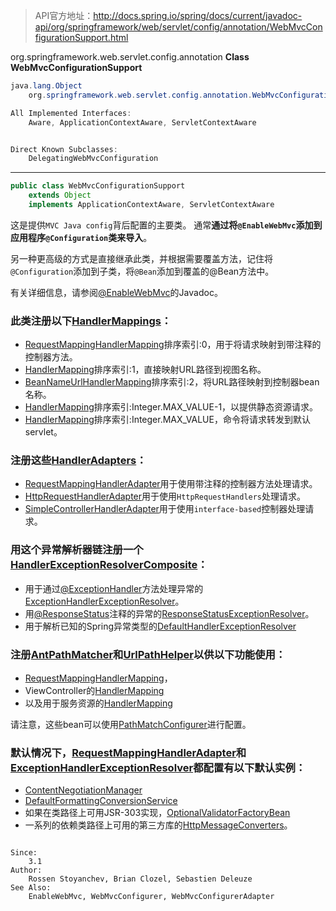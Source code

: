 >API官方地址：http://docs.spring.io/spring/docs/current/javadoc-api/org/springframework/web/servlet/config/annotation/WebMvcConfigurationSupport.html

org.springframework.web.servlet.config.annotation
**Class WebMvcConfigurationSupport**
```java
java.lang.Object
    org.springframework.web.servlet.config.annotation.WebMvcConfigurationSupport

All Implemented Interfaces:
    Aware, ApplicationContextAware, ServletContextAware


Direct Known Subclasses:
    DelegatingWebMvcConfiguration
```
---
```java
public class WebMvcConfigurationSupport
    extends Object
    implements ApplicationContextAware, ServletContextAware
```

这是提供`MVC Java config`背后配置的主要类。 通常**通过将`@EnableWebMvc`添加到应用程序`@Configuration`类来导入**。 

另一种更高级的方式是直接继承此类，并根据需要覆盖方法，记住将`@Configuration`添加到子类，将`@Bean`添加到覆盖的@Bean方法中。 

有关详细信息，请参阅[@EnableWebMvc](http://docs.spring.io/spring/docs/current/javadoc-api/org/springframework/web/servlet/config/annotation/EnableWebMvc.html)的Javadoc。

### 此类注册以下[HandlerMappings](http://docs.spring.io/spring/docs/current/javadoc-api/org/springframework/web/servlet/HandlerMapping.html)：

- [RequestMappingHandlerMapping](http://docs.spring.io/spring/docs/current/javadoc-api/org/springframework/web/servlet/mvc/method/annotation/RequestMappingHandlerMapping.html)排序索引:0，用于将请求映射到带注释的控制器方法。 
- [HandlerMapping](http://docs.spring.io/spring/docs/current/javadoc-api/org/springframework/web/servlet/HandlerMapping.html)排序索引:1，直接映射URL路径到视图名称。 
- [BeanNameUrlHandlerMapping](http://docs.spring.io/spring/docs/current/javadoc-api/org/springframework/web/servlet/handler/BeanNameUrlHandlerMapping.html)排序索引:2，将URL路径映射到控制器bean名称。 
- [HandlerMapping](http://docs.spring.io/spring/docs/current/javadoc-api/org/springframework/web/servlet/HandlerMapping.html)排序索引:Integer.MAX_VALUE-1，以提供静态资源请求。 
- [HandlerMapping](http://docs.spring.io/spring/docs/current/javadoc-api/org/springframework/web/servlet/HandlerMapping.html)排序索引:Integer.MAX_VALUE，命令将请求转发到默认servlet。

### 注册这些[HandlerAdapters](http://docs.spring.io/spring/docs/current/javadoc-api/org/springframework/web/servlet/HandlerAdapter.html)：

- [RequestMappingHandlerAdapter](http://docs.spring.io/spring/docs/current/javadoc-api/org/springframework/web/servlet/mvc/method/annotation/RequestMappingHandlerAdapter.html)用于使用带注释的控制器方法处理请求。 
- [HttpRequestHandlerAdapter](http://docs.spring.io/spring/docs/current/javadoc-api/org/springframework/web/servlet/mvc/HttpRequestHandlerAdapter.html)用于使用`HttpRequestHandlers`处理请求。 
- [SimpleControllerHandlerAdapter](http://docs.spring.io/spring/docs/current/javadoc-api/org/springframework/web/servlet/mvc/SimpleControllerHandlerAdapter.html)用于使用`interface-based`控制器处理请求。

### 用这个异常解析器链注册一个[HandlerExceptionResolverComposite](http://docs.spring.io/spring/docs/current/javadoc-api/org/springframework/web/servlet/handler/HandlerExceptionResolverComposite.html)：

- 用于通过[@ExceptionHandler](http://docs.spring.io/spring/docs/current/javadoc-api/org/springframework/web/bind/annotation/ExceptionHandler.html)方法处理异常的[ExceptionHandlerExceptionResolver](http://docs.spring.io/spring/docs/current/javadoc-api/org/springframework/web/servlet/mvc/method/annotation/ExceptionHandlerExceptionResolver.html)。 
- 用[@ResponseStatus](http://docs.spring.io/spring/docs/current/javadoc-api/org/springframework/web/bind/annotation/ResponseStatus.html)注释的异常的[ResponseStatusExceptionResolver](http://docs.spring.io/spring/docs/current/javadoc-api/org/springframework/web/servlet/mvc/annotation/ResponseStatusExceptionResolver.html)。 
- 用于解析已知的Spring异常类型的[DefaultHandlerExceptionResolver](http://docs.spring.io/spring/docs/current/javadoc-api/org/springframework/web/servlet/mvc/support/DefaultHandlerExceptionResolver.html)

### 注册[AntPathMatcher](http://docs.spring.io/spring/docs/current/javadoc-api/org/springframework/util/AntPathMatcher.html)和[UrlPathHelper](http://docs.spring.io/spring/docs/current/javadoc-api/org/springframework/web/util/UrlPathHelper.html)以供以下功能使用： 
- [RequestMappingHandlerMapping](http://docs.spring.io/spring/docs/current/javadoc-api/org/springframework/web/servlet/mvc/method/annotation/RequestMappingHandlerMapping.html)， 
- ViewController的[HandlerMapping](http://docs.spring.io/spring/docs/current/javadoc-api/org/springframework/web/servlet/HandlerMapping.html) 
- 以及用于服务资源的[HandlerMapping](http://docs.spring.io/spring/docs/current/javadoc-api/org/springframework/web/servlet/HandlerMapping.html)

请注意，这些bean可以使用[PathMatchConfigurer](http://docs.spring.io/spring/docs/current/javadoc-api/org/springframework/web/servlet/config/annotation/PathMatchConfigurer.html)进行配置。

### 默认情况下，[RequestMappingHandlerAdapter](http://docs.spring.io/spring/docs/current/javadoc-api/org/springframework/web/servlet/mvc/method/annotation/RequestMappingHandlerAdapter.html)和[ExceptionHandlerExceptionResolver](http://docs.spring.io/spring/docs/current/javadoc-api/org/springframework/web/servlet/mvc/method/annotation/ExceptionHandlerExceptionResolver.html)都配置有以下默认实例： 
- [ContentNegotiationManager](http://docs.spring.io/spring/docs/current/javadoc-api/org/springframework/web/accept/ContentNegotiationManager.html) 
- [DefaultFormattingConversionService](http://docs.spring.io/spring/docs/current/javadoc-api/org/springframework/format/support/DefaultFormattingConversionService.html) 
- 如果在类路径上可用JSR-303实现，[OptionalValidatorFactoryBean](http://docs.spring.io/spring/docs/current/javadoc-api/org/springframework/validation/beanvalidation/OptionalValidatorFactoryBean.html)
- 一系列的依赖类路径上可用的第三方库的[HttpMessageConverters](http://docs.spring.io/spring/docs/current/javadoc-api/org/springframework/http/converter/HttpMessageConverter.html)。

```

Since:
    3.1
Author:
    Rossen Stoyanchev, Brian Clozel, Sebastien Deleuze
See Also:
    EnableWebMvc, WebMvcConfigurer, WebMvcConfigurerAdapter 
```